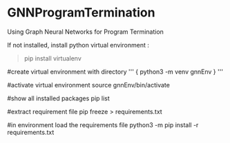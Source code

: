 # GNNProgramTermination
Using Graph Neural Networks for Program Termination

If not installed, install python virtual environment : 
> pip install virtualenv 

#create virtual environment with directory
'''
{
python3 -m venv gnnEnv
}
'''

#activate virtual environment
source gnnEnv/bin/activate

#show all installed packages
pip list

#extract requirement file 
pip freeze > requirements.txt

#in environment load the requirements file 
python3 -m pip install -r requirements.txt
